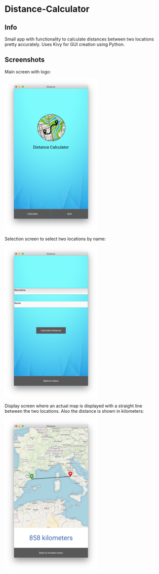 # Distance-Calculator

## Info

Small app with functionality to calculate distances between two locations pretty accurately. Uses Kivy for GUI creation using Python. 


## Screenshots

Main screen with logo:

<img src="/images/img_1.png" width="300" >

Selection screen to select two locations by name:

<img src="/images/img_2.png" width="300" >

Display screen where an actual map is displayed with a straight line between the two locations. Also the distance is shown in kilometers:

<img src="/images/img_3.png" width="300" >
